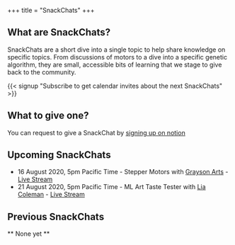 +++
title = "SnackChats"
+++
## What are SnackChats?

SnackChats are a short dive into a single topic to help share knowledge on specific topics. From discussions of motors to a dive into a specific genetic algorithm,
they are small, accessible bits of learning that we stage to give back to the community.

{{< signup "Subscribe to get calendar invites about the next SnackChats" >}}

## What to give one?

You can request to give a SnackChat by [signing up on notion](https://www.notion.so/graysonllc/808964cfed3c4bf98f07ccca0e398ef2?v=20ab92ad1de041518eba246d1d6ac937)

## Upcoming SnackChats

* 16 August 2020, 5pm Pacific Time - Stepper Motors with [Grayson Arts](https://graysonarts.com/) - [Live Stream](https://youtu.be/dyLpso9LpVQ)
* 21 August 2020, 5pm Pacific Time - ML Art Taste Tester with [Lia Coleman](http://liacoleman.com/) - [Live Stream](https://youtu.be/HmQy5Xilw6I)

## Previous SnackChats

** None yet **
